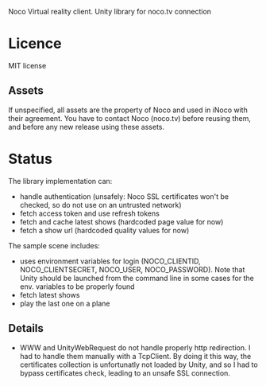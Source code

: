 Noco Virtual reality client.
Unity library for noco.tv connection 


Licence
==========
MIT license

Assets
--------------
If unspecified, all assets are the property of Noco and used in iNoco with their agreement. You have to contact Noco (noco.tv) before reusing them, and before any new release using these assets.


Status
===========
The library implementation can: 
- handle authentication (unsafely: Noco SSL certificates won't be checked, so do not use on an untrusted network)
- fetch access token and use refresh tokens
- fetch and cache latest shows (hardcoded page value for now)
- fetch a show url (hardcoded quality values for now)

The sample scene includes:
- uses environment variables for login (NOCO_CLIENTID, NOCO_CLIENTSECRET, NOCO_USER, NOCO_PASSWORD). Note that Unity should be launched from the command line in some cases for the env. variables to be properly found
- fetch latest shows
- play the last one on a plane



Details
----------
* WWW and UnityWebRequest do not handle properly http redirection. I had to handle them manually with a TcpClient. By doing it this way, the certificates collection is unfortunatly not loaded by Unity, and so I had to bypass certificates check, leading to an unsafe SSL connection.

